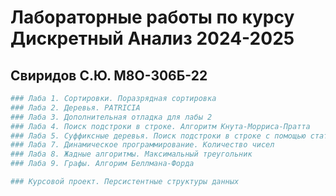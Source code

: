 # Лабораторные работы по курсу Дискретный Анализ 2024-2025
## Свиридов С.Ю. М8О-306Б-22

```bash
### Лаба 1. Сортировки. Поразрядная сортировка
### Лаба 2. Деревья. PATRICIA
### Лаба 3. Дополнительная отладка для лабы 2
### Лаба 4. Поиск подстроки в строке. Алгоритм Кнута-Морриса-Пратта
### Лаба 5. Суффиксные деревья. Поиск подстроки в строке с помощью статистики совпадений
### Лаба 7. Динамическое программирование. Количество чисел
### Лаба 8. Жадные алгоритмы. Максимальный треугольник
### Лаба 9. Графы. Алгорим Беллмана-Форда

### Курсовой проект. Персистентные структуры данных
```

